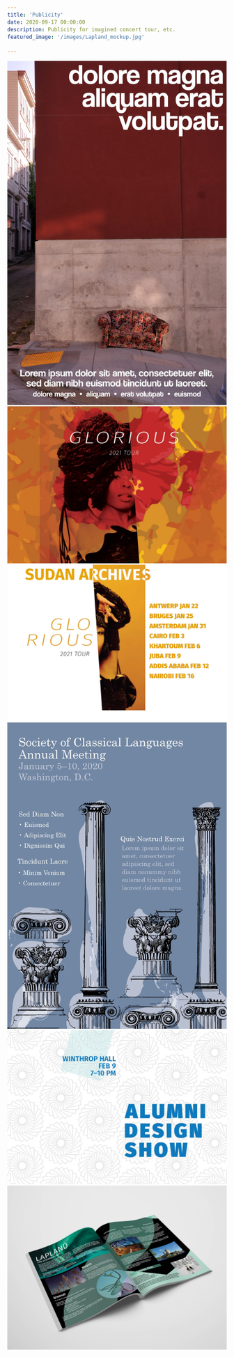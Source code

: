 ```yaml
---
title: 'Publicity'
date: 2020-09-17 00:00:00
description: Publicity for imagined concert tour, etc.
featured_image: '/images/Lapland_mockup.jpg'

---
```


<div class="gallery" data-columns="4">
	<img src="/images/couch_poster.JPG">
	<img src="/images/sudan_archives_1.jpg">
	<img src= "/images/sudan_archives_2.jpg">
	<img src="/images/society.JPG">
	<img src="/images/alumni_design_show.jpg">
	<img src="/images/Lapland_mockup.jpg">

</div>
